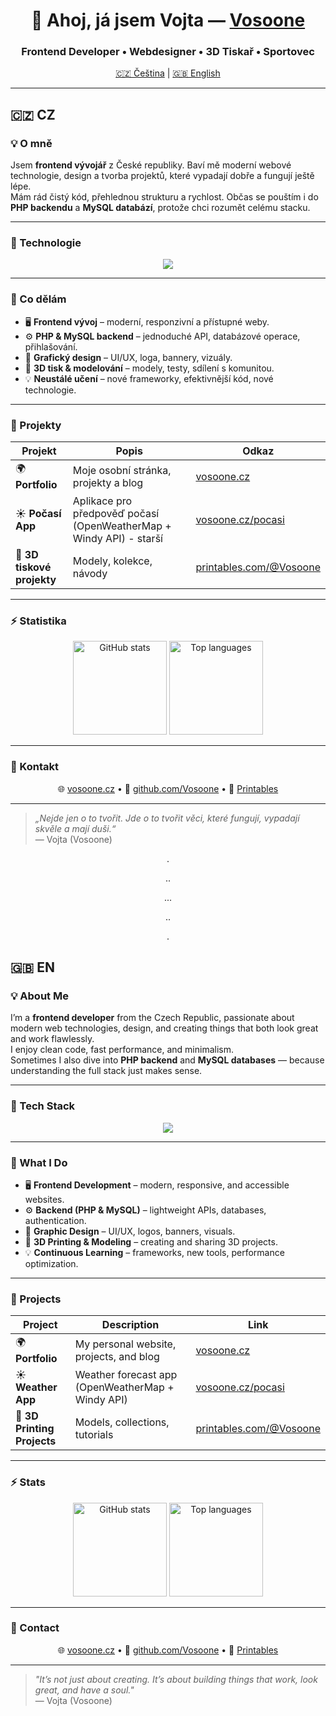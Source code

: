 <h1 align="center">👋 Ahoj, já jsem Vojta — <a href="https://vosoone.cz" target="_blank">Vosoone</a></h1>
<h3 align="center">Frontend Developer • Webdesigner • 3D Tiskař • Sportovec</h3>

<p align="center">
  <a href="#-cz">🇨🇿 Čeština</a> | <a href="#-en">🇬🇧 English</a>
</p>

---

## 🇨🇿 CZ

### 💡 O mně
Jsem **frontend vývojář** z České republiky. Baví mě moderní webové technologie, design a tvorba projektů, které vypadají dobře a fungují ještě lépe.  
Mám rád čistý kód, přehlednou strukturu a rychlost. Občas se pouštím i do **PHP backendu** a **MySQL databází**, protože chci rozumět celému stacku.  

---

### 🧠 Technologie
<p align="center">
  <img src="https://skillicons.dev/icons?i=html,css,js,ts,php,mysql,react,nextjs,git,vscode,chatgpt,canva" />
</p>

---

### 🚀 Co dělám
- 🖥️ **Frontend vývoj** – moderní, responzivní a přístupné weby.  
- ⚙️ **PHP & MySQL backend** – jednoduché API, databázové operace, přihlašování.  
- 🎨 **Grafický design** – UI/UX, loga, bannery, vizuály.  
- 🧱 **3D tisk & modelování** – modely, testy, sdílení s komunitou.  
- 💡 **Neustálé učení** – nové frameworky, efektivnější kód, nové technologie.

---

### 🧩 Projekty
| Projekt | Popis | Odkaz |
|----------|--------|--------|
| 🌍 **Portfolio** | Moje osobní stránka, projekty a blog | [vosoone.cz](https://vosoone.cz) |
| ☀️ **Počasí App** | Aplikace pro předpověď počasí (OpenWeatherMap + Windy API) - starší | [vosoone.cz/pocasi](https://pocasi.vosoone.cz/) |
| 🧱 **3D tiskové projekty** | Modely, kolekce, návody | [printables.com/@Vosoone](https://www.printables.com/%40Vosoone_1929383) |

---

### ⚡ Statistika
<p align="center">
  <img src="https://github-readme-stats.vercel.app/api?username=Vosoone&show_icons=true&theme=radical" alt="GitHub stats" height="150"/>
  <img src="https://github-readme-stats.vercel.app/api/top-langs/?username=Vosoone&layout=compact&theme=radical" alt="Top languages" height="150"/>
</p>

---

### 🔗 Kontakt
<p align="center">
  🌐 <a href="https://vosoone.cz" target="_blank">vosoone.cz</a> • 
  🐙 <a href="https://github.com/Vosoone">github.com/Vosoone</a> • 
  🎨 <a href="https://www.printables.com/@Vosoone_1929383" target="_blank">Printables</a>
</p>

---

> _„Nejde jen o to tvořit. Jde o to tvořit věci, které fungují, vypadají skvěle a mají duši.“_  
> — Vojta (Vosoone)


<p align="center">.</p>
<p align="center">..</p>
<p align="center">...</p>
<p align="center">..</p>
<p align="center">.</p>


## 🇬🇧 EN

### 💡 About Me
I’m a **frontend developer** from the Czech Republic, passionate about modern web technologies, design, and creating things that both look great and work flawlessly.  
I enjoy clean code, fast performance, and minimalism.  
Sometimes I also dive into **PHP backend** and **MySQL databases** — because understanding the full stack just makes sense.

---

### 🧠 Tech Stack
<p align="center">
  <img src="https://skillicons.dev/icons?i=html,css,js,ts,php,mysql,react,nodejs,git,vscode,figma,photoshop" />
</p>

---

### 🚀 What I Do
- 🖥️ **Frontend Development** – modern, responsive, and accessible websites.  
- ⚙️ **Backend (PHP & MySQL)** – lightweight APIs, databases, authentication.  
- 🎨 **Graphic Design** – UI/UX, logos, banners, visuals.  
- 🧱 **3D Printing & Modeling** – creating and sharing 3D projects.  
- 💡 **Continuous Learning** – frameworks, new tools, performance optimization.

---

### 🧩 Projects
| Project | Description | Link |
|----------|-------------|------|
| 🌍 **Portfolio** | My personal website, projects, and blog | [vosoone.cz](https://vosoone.cz) |
| ☀️ **Weather App** | Weather forecast app (OpenWeatherMap + Windy API) | [vosoone.cz/pocasi](https://vosoone.cz/pocasi) |
| 🧱 **3D Printing Projects** | Models, collections, tutorials | [printables.com/@Vosoone](https://www.printables.com/%40Vosoone_1929383) |

---

### ⚡ Stats
<p align="center">
  <img src="https://github-readme-stats.vercel.app/api?username=Vosoone&show_icons=true&theme=radical" alt="GitHub stats" height="150"/>
  <img src="https://github-readme-stats.vercel.app/api/top-langs/?username=Vosoone&layout=compact&theme=radical" alt="Top languages" height="150"/>
</p>

---

### 🔗 Contact
<p align="center">
  🌐 <a href="https://vosoone.cz" target="_blank">vosoone.cz</a> • 
  🐙 <a href="https://github.com/Vosoone">github.com/Vosoone</a> • 
  🎨 <a href="https://www.printables.com/@Vosoone_1929383" target="_blank">Printables</a>
</p>

---

> _"It’s not just about creating. It’s about building things that work, look great, and have a soul."_  
> — Vojta (Vosoone)

